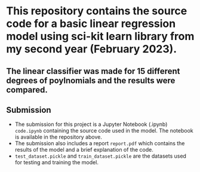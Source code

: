 # This repository contains the source code for a basic linear regression model using sci-kit learn library from my second year (February 2023).
## The linear classifier was made for 15 different degrees of poylnomials and the results were compared.
## Submission
- The submission for this project is a Jupyter Notebook (.ipynb) `code.ipynb` containing the source code used in the model. The notebook is available in the repository above.
- The submission also includes a report `report.pdf` which contains the results of the model and a brief explanation of the code.
- `test_dataset.pickle` and `train_dataset.pickle` are the datasets used for testing and training the model.
